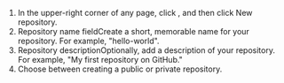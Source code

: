 1. In the upper-right corner of any page, click , and then click New repository.
2. Repository name fieldCreate a short, memorable name for your repository. For example, "hello-world".
3. Repository descriptionOptionally, add a description of your repository. For example, "My first repository on GitHub."
4. Choose between creating a public or private repository.
